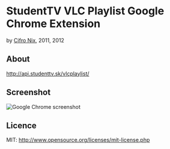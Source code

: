 # StudentTV VLC Playlist Google Chrome Extension
by [Cifro Nix](http://cifro.uniquebyte.com), 2011, 2012

## About

http://api.studenttv.sk/vlcplaylist/

## Screenshot

![Google Chrome screenshot](http://files.ukaz.at/images/full/2u7.png)

## Licence

MIT: http://www.opensource.org/licenses/mit-license.php